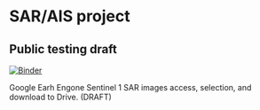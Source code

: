 # SAR/AIS project
## Public testing draft

[![Binder](https://mybinder.org/badge_logo.svg)](https://mybinder.org/v2/gh/pcarbomestre/-SAR_AIS_draft/HEAD)

Google Earh Engone Sentinel 1 SAR images access, selection, and download to Drive. (DRAFT)
